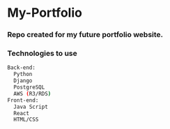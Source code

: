 # My-Portfolio

### Repo created for my future portfolio website.

### Technologies to use

```Bash
Back-end:
  Python
  Django
  PostgreSQL
  AWS (R3/RDS)
Front-end:
  Java Script
  React
  HTML/CSS
```
